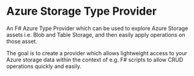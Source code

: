 Azure Storage Type Provider
=================

An F# Azure Type Provider which can be used to explore Azure Storage assets i.e. Blob and Table Storage, and then easily apply operations on those asset.

The goal is to create a provider which allows lightweight access to your Azure storage data within the context of e.g. F# scripts to allow CRUD operations quickly and easily.